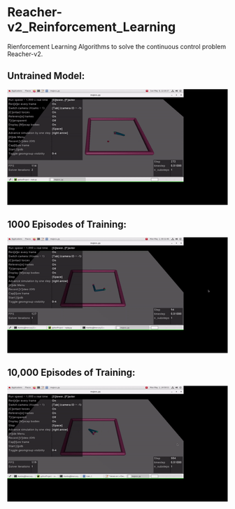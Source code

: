 # Reacher-v2_Reinforcement_Learning
Rienforcement Learning Algorithms to solve the continuous control problem Reacher-v2. 

## Untrained Model:
![](https://github.com/RikishK/Reacher-v2_Reinforcement_Learning/blob/master/Untrained_Model.gif) 

## 1000 Episodes of Training: 
![](https://github.com/RikishK/Reacher-v2_Reinforcement_Learning/blob/master/1000_Episode_Train.gif)

## 10,000 Episodes of Training:
![](https://github.com/RikishK/Reacher-v2_Reinforcement_Learning/blob/master/10000_episode_train.gif)
